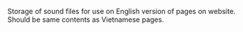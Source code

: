 Storage of sound files for use on English version of pages on website.
Should be same contents as Vietnamese pages.
